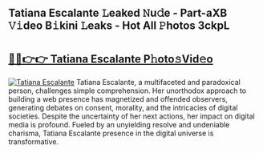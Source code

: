 ## Tatiana Escalante 𝙻eaked 𝙽u𝚍e - Part-aXB 𝚅𝚒deo B𝚒kini 𝙻eaks - Hot All 𝙿hotos 3ckpL

# <h2><a href="http://ld48oo1.urlbe.top/?page=Tatiana+Escalante">🔗🔗👉👉 Tatiana Escalante P𝚑oto𝚜Vid𝚎o</a></h2>

[![Tatiana Escalante](https://i.imgur.com/eBuTRDB.gif)](http://ld48oo1.urlbe.top/?page=Tatiana+Escalante)
Tatiana Escalante, a multifaceted and paradoxical person, challenges simple comprehension. Her unorthodox approach to building a web presence has magnetized and offended observers, generating debates on consent, morality, and the intricacies of digital societies. Despite the uncertainty of her next actions, her impact on digital media is profound. Fueled by an unyielding resolve and undeniable charisma, Tatiana Escalante presence in the digital universe is transformative.
